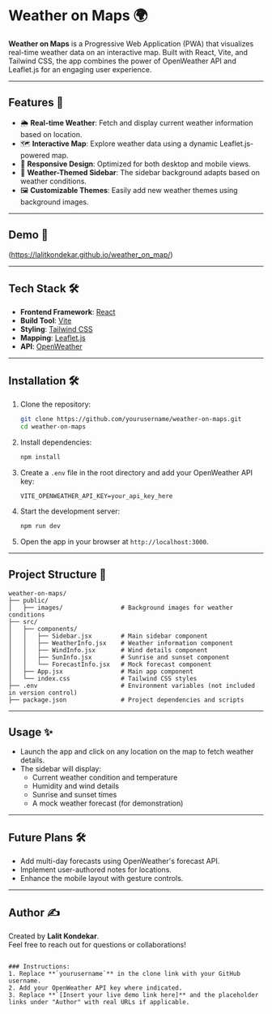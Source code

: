 # Weather on Maps 🌍

**Weather on Maps** is a Progressive Web Application (PWA) that visualizes real-time weather data on an interactive map. Built with React, Vite, and Tailwind CSS, the app combines the power of OpenWeather API and Leaflet.js for an engaging user experience.

---

## Features 🚀
- 🌦 **Real-time Weather**: Fetch and display current weather information based on location.
- 🗺 **Interactive Map**: Explore weather data using a dynamic Leaflet.js-powered map.
- 📱 **Responsive Design**: Optimized for both desktop and mobile views.
- 🎨 **Weather-Themed Sidebar**: The sidebar background adapts based on weather conditions.
- 🖼 **Customizable Themes**: Easily add new weather themes using background images.

---

## Demo 🎉
(https://lalitkondekar.github.io/weather_on_map/)

---

## Tech Stack 🛠️
- **Frontend Framework**: [React](https://reactjs.org/)
- **Build Tool**: [Vite](https://vitejs.dev/)
- **Styling**: [Tailwind CSS](https://tailwindcss.com/)
- **Mapping**: [Leaflet.js](https://leafletjs.com/)
- **API**: [OpenWeather](https://openweathermap.org/api)

---

## Installation 🛠️

1. Clone the repository:
   ```bash
   git clone https://github.com/yourusername/weather-on-maps.git
   cd weather-on-maps
   ```

2. Install dependencies:
   ```bash
   npm install
   ```

3. Create a `.env` file in the root directory and add your OpenWeather API key:
   ```env
   VITE_OPENWEATHER_API_KEY=your_api_key_here
   ```

4. Start the development server:
   ```bash
   npm run dev
   ```

5. Open the app in your browser at `http://localhost:3000`.

---

## Project Structure 📂
```
weather-on-maps/
├── public/
│   ├── images/                # Background images for weather conditions
├── src/
│   ├── components/
│   │   ├── Sidebar.jsx        # Main sidebar component
│   │   ├── WeatherInfo.jsx    # Weather information component
│   │   ├── WindInfo.jsx       # Wind details component
│   │   ├── SunInfo.jsx        # Sunrise and sunset component
│   │   └── ForecastInfo.jsx   # Mock forecast component
│   ├── App.jsx                # Main app component
│   └── index.css              # Tailwind CSS styles
├── .env                       # Environment variables (not included in version control)
├── package.json               # Project dependencies and scripts
```

---

## Usage ✨
- Launch the app and click on any location on the map to fetch weather details.
- The sidebar will display:
  - Current weather condition and temperature
  - Humidity and wind details
  - Sunrise and sunset times
  - A mock weather forecast (for demonstration)

---

## Future Plans 🛠️
- Add multi-day forecasts using OpenWeather's forecast API.
- Implement user-authored notes for locations.
- Enhance the mobile layout with gesture controls.

---


## Author ✍️
Created by **Lalit Kondekar**.  
Feel free to reach out for questions or collaborations!

```

### Instructions:
1. Replace **`yourusername`** in the clone link with your GitHub username.
2. Add your OpenWeather API key where indicated.
3. Replace **`[Insert your live demo link here]** and the placeholder links under "Author" with real URLs if applicable.
